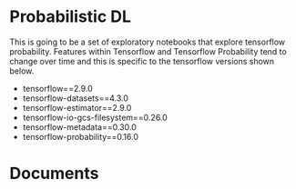 # Probabilistic DL

This is going to be a set of exploratory notebooks that explore tensorflow probability.
Features within Tensorflow and Tensorflow Probability tend to change over time and this
is specific to the tensorflow versions shown below.

- tensorflow==2.9.0
- tensorflow-datasets==4.3.0
- tensorflow-estimator==2.9.0
- tensorflow-io-gcs-filesystem==0.26.0
- tensorflow-metadata==0.30.0
- tensorflow-probability==0.16.0


# Documents




